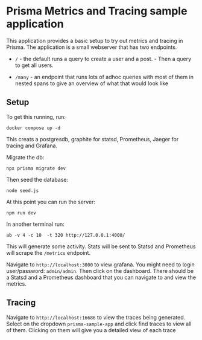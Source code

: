 # Prisma Metrics and Tracing sample application

This application provides a basic setup to try out metrics and tracing in Prisma.
The application is a small webserver that has two endpoints.

- `/` - the default runs a query to create a user and a post. - Then a query to get all users.

- `/many` - an endpoint that runs lots of adhoc queries with most of them in nested
  spans to give an overview of what that would look like

## Setup

To get this running, run:

```
docker compose up -d
```

This creats a postgresdb, graphite for statsd, Prometheus, Jaeger for tracing and Grafana.

Migrate the db:

```
npx prisma migrate dev
```

Then seed the database:

```
node seed.js
```

At this point you can run the server:

```
npm run dev
```

In another terminal run:

```
ab -v 4 -c 10  -t 320 http://127.0.0.1:4000/
```

This will generate some activity. Stats will be sent to Statsd and Prometheus will scrape the `/metrics` endpoint.

Navigate to `http://localhost:3000` to view grafana. You might need to login user/password: `admin/admin`.
Then click on the dashboard. There should be a Statsd and a Prometheus dashboard that you can navigate to and view the metrics.

## Tracing

Navigate to `http://localhost:16686` to view the traces being generated. Select on the dropdown `prisma-sample-app` and click
find traces to view all of them. Clicking on them will give you a detailed view of each trace
